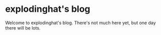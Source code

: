 # explodinghat's blog

Welcome to explodinghat's blog. There's not much here yet, but one day there will be lots.
